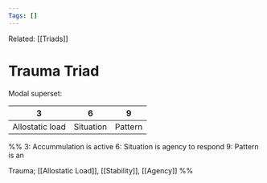 ```yaml
---
Tags: []
---
```

Related: [[Triads]] 
# Trauma Triad
Modal superset:

| 3 | 6 | 9 |
|---|---|---|
| Allostatic load | Situation | Pattern |

%%
3: Accummulation is active 
6: Situation is agency to respond
9: Pattern is an 

Trauma; [[Allostatic Load]], [[Stability]], [[Agency]]
%%